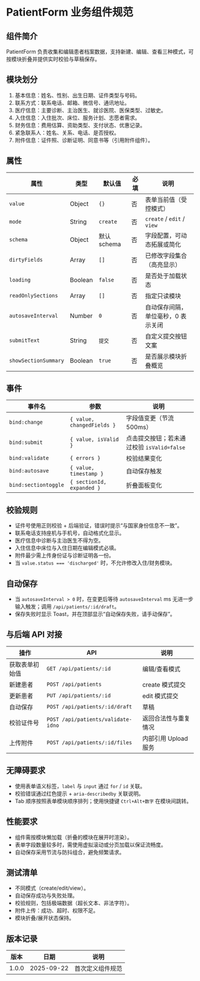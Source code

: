 ﻿# PatientForm 业务组件规范

## 组件简介
PatientForm 负责收集和编辑患者档案数据，支持新建、编辑、查看三种模式，可按模块折叠并提供实时校验与草稿保存。

## 模块划分
1. 基本信息：姓名、性别、出生日期、证件类型与号码。
2. 联系方式：联系电话、邮箱、微信号、通讯地址。
3. 医疗信息：主要诊断、主治医生、就诊医院、医保类型、过敏史。
4. 入住信息：入住批次、床位、服务计划、志愿者需求。
5. 财务信息：费用估算、资助类型、支付状态、优惠记录。
6. 紧急联系人：姓名、关系、电话、是否授权。
7. 附件信息：证件照、诊断证明、同意书等（引用附件组件）。

## 属性
| 属性 | 类型 | 默认值 | 必填 | 说明 |
|------|------|--------|------|------|
| `value` | Object | `{}` | 否 | 表单当前值（受控模式） |
| `mode` | String | `create` | 否 | `create` / `edit` / `view` |
| `schema` | Object | 默认 schema | 否 | 字段配置，可动态拓展或简化 |
| `dirtyFields` | Array | `[]` | 否 | 已修改字段集合（高亮显示） |
| `loading` | Boolean | `false` | 否 | 是否处于加载状态 |
| `readOnlySections` | Array | `[]` | 否 | 指定只读模块 |
| `autosaveInterval` | Number | `0` | 否 | 自动保存间隔，单位毫秒，0 表示关闭 |
| `submitText` | String | `提交` | 否 | 自定义提交按钮文案 |
| `showSectionSummary` | Boolean | `true` | 否 | 是否展示模块折叠概览 |

## 事件
| 事件名 | 参数 | 说明 |
|--------|------|------|
| `bind:change` | `{ value, changedFields }` | 字段值变更（节流 500ms） |
| `bind:submit` | `{ value, isValid }` | 点击提交按钮；若未通过校验 `isValid=false` |
| `bind:validate` | `{ errors }` | 校验结果变化 |
| `bind:autosave` | `{ value, timestamp }` | 自动保存触发 |
| `bind:sectiontoggle` | `{ sectionId, expanded }` | 折叠面板变化 |

## 校验规则
- 证件号使用正则校验 + 后端验证，错误时提示“与国家身份信息不一致”。
- 联系电话支持座机与手机号，自动格式化显示。
- 医疗信息中诊断与主治医生不得为空。
- 入住信息中床位与入住日期在编辑模式必填。
- 附件最少需上传身份证与诊断证明各一份。
- 当 `value.status === 'discharged'` 时，不允许修改入住/财务模块。

## 自动保存
- 当 `autosaveInterval > 0` 时，在变更后等待 `autosaveInterval` ms 无进一步输入触发；调用 `/api/patients/:id/draft`。
- 保存失败时显示 Toast，并在顶部显示“自动保存失败，请手动保存”。

## 与后端 API 对接
| 操作 | API | 说明 |
|------|-----|------|
| 获取表单初始值 | `GET /api/patients/:id` | 编辑/查看模式 |
| 新建患者 | `POST /api/patients` | create 模式提交 |
| 更新患者 | `PUT /api/patients/:id` | edit 模式提交 |
| 自动保存 | `POST /api/patients/:id/draft` | 草稿 |
| 校验证件号 | `POST /api/patients/validate-idno` | 返回合法性与重复情况 |
| 上传附件 | `POST /api/patients/:id/files` | 内部引用 Upload 服务 |

## 无障碍要求
- 使用表单语义标签，`label` 与 `input` 通过 `for` / `id` 关联。
- 校验错误通过红色提示 + `aria-describedby` 关联说明。
- Tab 顺序按照表单模块顺序排列；使用快捷键 `Ctrl+Alt+数字` 在模块间跳转。

## 性能要求
- 组件需按模块懒加载（折叠的模块在展开时渲染）。
- 表单字段数量较多时，需使用虚拟滚动或分页加载以保证流畅度。
- 自动保存采用节流与防抖组合，避免频繁请求。

## 测试清单
- 不同模式（create/edit/view）。
- 自动保存成功与失败处理。
- 校验规则，包括极端数据（超长文本、非法字符）。
- 附件上传：成功、超时、权限不足。
- 模块折叠/展开状态保持。

## 版本记录
| 版本 | 日期 | 说明 |
|------|------|------|
| 1.0.0 | 2025-09-22 | 首次定义组件规范 |
